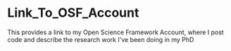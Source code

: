 # Link_To_OSF_Account
This provides a link to my Open Science Framework Account, where I post code and describe the research work I've been doing in my PhD
